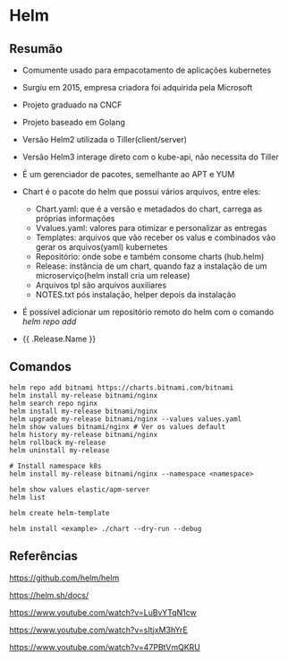 # Helm

## Resumão

* Comumente usado para empacotamento de aplicações kubernetes
* Surgiu em 2015, empresa criadora foi adquirida pela Microsoft
* Projeto graduado na CNCF
* Projeto baseado em Golang
* Versão Helm2 utilizada o Tiller(client/server)
* Versão Helm3 interage direto com o kube-api, não necessita do Tiller
* É um gerenciador de pacotes, semelhante ao APT e YUM
* Chart é o pacote do helm que possui vários arquivos, entre eles:
    * Chart.yaml: que é a versão e metadados do chart, carrega as próprias informações
    * Vvalues.yaml: valores para otimizar e personalizar as entregas
    * Templates: arquivos que vão receber os valus e combinados vão gerar os arquivos(yaml) kubernetes
    * Repositório: onde sobe e também consome charts (hub.helm)
    * Release: instância de um chart, quando faz a instalação de um microserviço(helm install cria um release)
    * Arquivos tpl são arquivos auxiliares
    * NOTES.txt pós instalação, helper depois da instalação

* É possível adicionar um repositório remoto do helm com o comando *helm repo add <name> <url>*
* {{ .Release.Name }} 

## Comandos

```
helm repo add bitnami https://charts.bitnami.com/bitnami
helm install my-release bitnami/nginx
helm search repo nginx
helm install my-release bitnami/nginx
helm upgrade my-release bitnami/nginx --values values.yaml
helm show values bitnami/nginx # Ver os values default
helm history my-release bitnami/nginx
helm rollback my-release
helm uninstall my-release

# Install namespace k8s
helm install my-release bitnami/nginx --namespace <namespace>

helm show values elastic/apm-server
helm list

helm create helm-template

helm install <example> ./chart --dry-run --debug
```

## Referências

https://github.com/helm/helm

https://helm.sh/docs/

https://www.youtube.com/watch?v=LuBvYTqN1cw

https://www.youtube.com/watch?v=sItjxM3hYrE

https://www.youtube.com/watch?v=47PBtVmQKRU